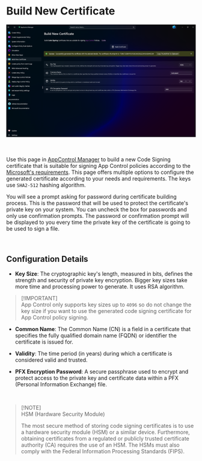 # Build New Certificate

<div align="center">

<img src="https://raw.githubusercontent.com/HotCakeX/.github/refs/heads/main/Pictures/PNG%20and%20JPG/AppControl%20Manager%20page%20screenshots/Build%20New%20Certificate.png" alt="AppControl Manager Application's Build New Certificate Page">

</div>

<br>

<br>

Use this page in [AppControl Manager](https://github.com/HotCakeX/Harden-Windows-Security/wiki/AppControl-Manager) to build a new Code Signing certificate that is suitable for signing App Control policies according to the [Microsoft's requirements](https://learn.microsoft.com/en-us/windows/security/application-security/application-control/app-control-for-business/deployment/use-signed-policies-to-protect-appcontrol-against-tampering). This page offers multiple options to configure the generated certificate according to your needs and requirements. The keys use `SHA2-512` hashing algorithm.

You will see a prompt asking for password during certificate building process. This is the password that will be used to protect the certificate's private key on your system. You can uncheck the box for passwords and only use confirmation prompts. The password or confirmation prompt will be displayed to you every time the private key of the certificate is going to be used to sign a file.

<br>

## Configuration Details

* **Key Size**: The cryptographic key's length, measured in bits, defines the strength and security of private key encryption. Bigger key sizes take more time and processing power to generate. It uses RSA algorithm.

> [!IMPORTANT]\
> App Control only supports key sizes up to `4096` so do not change the key size if you want to use the generated code signing certificate for App Control policy signing.

* **Common Name**: The Common Name (CN) is a field in a certificate that specifies the fully qualified domain name (FQDN) or identifier the certificate is issued for.

* **Validity**: The time period (in years) during which a certificate is considered valid and trusted.

* **PFX Encryption Password**: A secure passphrase used to encrypt and protect access to the private key and certificate data within a PFX (Personal Information Exchange) file.

<br>

> [!NOTE]\
> HSM (Hardware Security Module)
>
> The most secure method of storing code signing certificates is to use a hardware security module (HSM) or a similar device. Furthermore, obtaining certificates from a regulated or publicly trusted certificate authority (CA) requires the use of an HSM. The HSMs must also comply with the Federal Information Processing Standards (FIPS).

<br>
